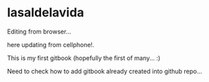 # lasaldelavida

Editing from browser...

here updating from cellphone!.



This is my first gitbook \(hopefully the first of many... :\)

Need to check how to add gitbook already created into github repo...
